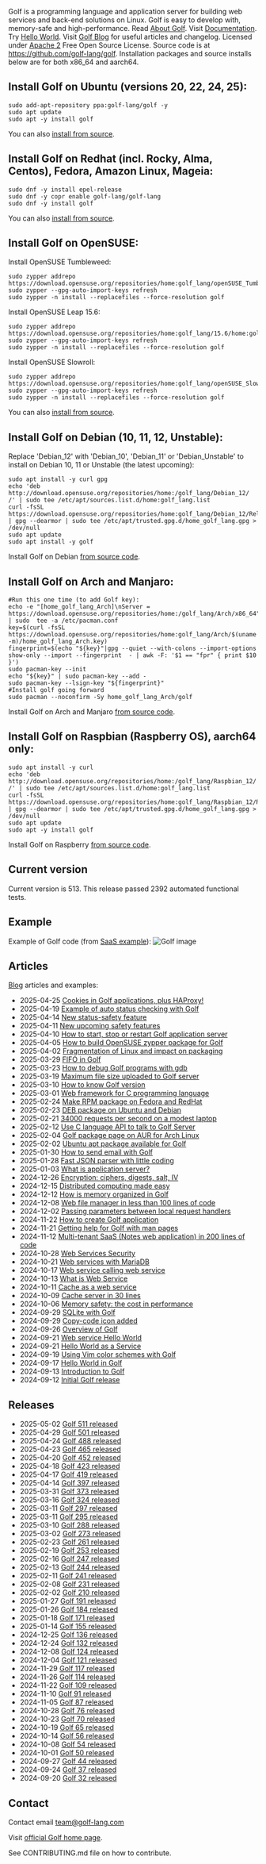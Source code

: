 Golf is a programming language and  application server for building web services and back\-end solutions on Linux\. Golf is easy to develop with, memory\-safe and high\-performance\. Read [About Golf](https://golf-lang.com//about-golf.html)\. Visit [Documentation](https://golf-lang.com//documentation.html)\. Try [Hello World](https://golf-lang.com//123-hello-world.html)\. Visit [Golf Blog](https://golf-lang.blogspot.com/) for useful articles and changelog\. Licensed under [Apache 2](https://golf-lang.com//license.html) Free Open Source License\. Source code is at [https://github\.com/golf\-lang/golf](https://github.com/golf-lang/golf)\. Installation packages and source installs below are for both x86\_64 and aarch64\.
## Install Golf on Ubuntu \(versions 20, 22, 24, 25\):
```
sudo add-apt-repository ppa:golf-lang/golf -y
sudo apt update
sudo apt -y install golf
```
You can also [install from source](https://golf-lang.com//install-golf-from-source-using-apt.html)\.
## Install Golf on Redhat \(incl\. Rocky, Alma, Centos\), Fedora, Amazon Linux, Mageia:
```
sudo dnf -y install epel-release
sudo dnf -y copr enable golf-lang/golf-lang
sudo dnf -y install golf
```
You can also [install from source](https://golf-lang.com//install-golf-from-source-using-dnf.html)\.
## Install Golf on OpenSUSE:
Install OpenSUSE Tumbleweed:
```
sudo zypper addrepo https://download.opensuse.org/repositories/home:golf_lang/openSUSE_Tumbleweed/home:golf_lang.repo 
sudo zypper --gpg-auto-import-keys refresh
sudo zypper -n install --replacefiles --force-resolution golf
```
Install OpenSUSE Leap 15\.6:
```
sudo zypper addrepo https://download.opensuse.org/repositories/home:golf_lang/15.6/home:golf_lang.repo 
sudo zypper --gpg-auto-import-keys refresh
sudo zypper -n install --replacefiles --force-resolution golf
```
Install OpenSUSE Slowroll:
```
sudo zypper addrepo https://download.opensuse.org/repositories/home:golf_lang/openSUSE_Slowroll/home:golf_lang.repo 
sudo zypper --gpg-auto-import-keys refresh
sudo zypper -n install --replacefiles --force-resolution golf
```
You can also [install from source](https://golf-lang.com//install-golf-from-source-using-zypper.html)\.
## Install Golf on Debian \(10, 11, 12, Unstable\):
Replace 'Debian\_12' with 'Debian\_10', 'Debian\_11' or 'Debian\_Unstable' to install on Debian 10, 11 or Unstable \(the latest upcoming\):
```
sudo apt install -y curl gpg
echo 'deb http://download.opensuse.org/repositories/home:/golf_lang/Debian_12/ /' | sudo tee /etc/apt/sources.list.d/home:golf_lang.list
curl -fsSL https://download.opensuse.org/repositories/home:golf_lang/Debian_12/Release.key | gpg --dearmor | sudo tee /etc/apt/trusted.gpg.d/home_golf_lang.gpg > /dev/null
sudo apt update
sudo apt install -y golf
```
Install Golf on Debian [from source code](https://golf-lang.com//install-golf-from-source-using-apt.html)\.
## Install Golf on Arch and Manjaro:
```
#Run this one time (to add Golf key):
echo -e "[home_golf_lang_Arch]\nServer = https://download.opensuse.org/repositories/home:/golf_lang/Arch/x86_64" | sudo  tee -a /etc/pacman.conf 
key=$(curl -fsSL https://download.opensuse.org/repositories/home:golf_lang/Arch/$(uname -m)/home_golf_lang_Arch.key)
fingerprint=$(echo "${key}"|gpg --quiet --with-colons --import-options show-only --import --fingerprint  - | awk -F: '$1 == "fpr" { print $10 }')
sudo pacman-key --init
echo "${key}" | sudo pacman-key --add - 
sudo pacman-key --lsign-key "${fingerprint}"
#Install golf going forward
sudo pacman --noconfirm -Sy home_golf_lang_Arch/golf
```
Install Golf on Arch and Manjaro [from source code](https://golf-lang.com//install-golf-from-source-using-pacman.html)\.
## Install Golf on Raspbian \(Raspberry OS\), aarch64 only:
```
sudo apt install -y curl
echo 'deb http://download.opensuse.org/repositories/home:/golf_lang/Raspbian_12/ /' | sudo tee /etc/apt/sources.list.d/home:golf_lang.list
curl -fsSL https://download.opensuse.org/repositories/home:golf_lang/Raspbian_12/Release.key | gpg --dearmor | sudo tee /etc/apt/trusted.gpg.d/home_golf_lang.gpg > /dev/null
sudo apt update
sudo apt -y install golf
```
Install Golf on Raspberry [from source code](https://golf-lang.com//install-golf-from-source-using-apt.html)\.
## Current version
Current version is 513\. This release passed 2392 automated functional tests\.
## Example
Example of Golf code \(from [SaaS example](https://golf-lang.blogspot.com/2024/11/multi-tenant-saas-notes-web-application_43.html)\):
![Golf image](https://golf-lang.com/home-example.png)
## Articles
[Blog](https://golf-lang.blogspot.com/) articles and examples:
* 2025\-04\-25 [Cookies in Golf applications, plus HAProxy\!](https://golf-lang.blogspot.com/2025/04/cookies-in-golf-applications-plus.html)
* 2025\-04\-19 [Example of auto status checking with Golf](https://golf-lang.blogspot.com/2025/04/example-of-auto-status-checking-with.html)
* 2025\-04\-14 [New status\-safety feature](https://golf-lang.blogspot.com/2025/04/new-status-safety-feature.html)
* 2025\-04\-11 [New upcoming safety features](https://golf-lang.blogspot.com/2025/04/safety-improvement-for-application-logic.html)
* 2025\-04\-10 [How to start, stop or restart Golf application server](https://golf-lang.blogspot.com/2025/04/how-to-start-stop-or-restart-golf.html)
* 2025\-04\-05 [How to build OpenSUSE zypper package for Golf](https://golf-lang.blogspot.com/2025/04/how-to-build-opensuse-zypper-package.html)
* 2025\-04\-02 [Fragmentation of Linux and impact on packaging](https://golf-lang.blogspot.com/2025/04/fragmentation-of-linux-and-impact-on.html)
* 2025\-03\-29 [FIFO in Golf](https://golf-lang.blogspot.com/2025/03/fifo-in-golf.html)
* 2025\-03\-23 [How to debug Golf programs with gdb](https://golf-lang.blogspot.com/2025/03/how-to-debug-golf-programs-with-gdb.html)
* 2025\-03\-19 [Maximum file size uploaded to Golf server](https://golf-lang.blogspot.com/2025/03/maximum-file-size-uploaded-to-golf.html)
* 2025\-03\-10 [How to know Golf version](https://golf-lang.blogspot.com/2025/03/how-to-know-golf-version.html)
* 2025\-03\-01 [Web framework for C programming language](https://golf-lang.blogspot.com/2025/03/web-framework-for-c-programming-language.html)
* 2025\-02\-24 [Make RPM package on Fedora and RedHat](https://golf-lang.blogspot.com/2025/02/how-to-create-installation-package-for.html)
* 2025\-02\-23 [DEB package on Ubuntu and Debian](https://golf-lang.blogspot.com/2025/02/create-deb-installation-package-for-golf.html)
* 2025\-02\-21 [34000 requests per second on a modest laptop](https://golf-lang.blogspot.com/2025/02/34000-server-requests-per-second-to.html)
* 2025\-02\-12 [Use C language API to talk to Golf Server](https://golf-lang.blogspot.com/2025/02/use-c-language-api-to-talk-to-golf.html)
* 2025\-02\-04 [Golf package page on AUR for Arch Linux](https://golf-lang.blogspot.com/2025/02/golfs-package-page-on-aur-for-arch-linux.html)
* 2025\-02\-02 [Ubuntu apt package available for Golf](https://golf-lang.blogspot.com/2025/02/ubuntu-apt-package-available-for-golf.html)
* 2025\-01\-30 [How to send email with Golf](https://golf-lang.blogspot.com/2025/01/how-to-send-email-with-golf.html)
* 2025\-01\-28 [Fast JSON parser with little coding](https://golf-lang.blogspot.com/2025/01/fast-json-parser-with-little-coding.html)
* 2025\-01\-03 [What is application server?](https://golf-lang.blogspot.com/2025/01/what-is-application-server_72.html)
* 2024\-12\-26 [Encryption: ciphers, digests, salt, IV](https://golf-lang.blogspot.com/2024/12/encryption-ciphers-digests-salt-iv_84.html)
* 2024\-12\-15 [Distributed computing made easy](https://golf-lang.blogspot.com/2024/12/distributed-computing-made-easy_31.html)
* 2024\-12\-12 [How is memory organized in Golf](https://golf-lang.blogspot.com/2024/12/how-is-memory-organized-in-golf_12.html)
* 2024\-12\-08 [Web file manager in less than 100 lines of code](https://golf-lang.blogspot.com/2024/12/web-file-manager-in-less-than-100-lines_35.html)
* 2024\-12\-02 [Passing parameters between local request handlers](https://golf-lang.blogspot.com/2024/12/passing-parameters-between-local_24.html)
* 2024\-11\-22 [How to create Golf application](https://golf-lang.blogspot.com/2024/11/how-to-create-golf-application_22.html)
* 2024\-11\-21 [Getting help for Golf with man pages](https://golf-lang.blogspot.com/2024/11/getting-help-for-golf-with-man-pages_21.html)
* 2024\-11\-12 [Multi\-tenant SaaS \(Notes web application\) in 200 lines of code](https://golf-lang.blogspot.com/2024/11/multi-tenant-saas-notes-web-application_43.html)
* 2024\-10\-28 [Web Services Security](https://golf-lang.blogspot.com/2024/10/web-services-security_3.html)
* 2024\-10\-21 [Web services with MariaDB](https://golf-lang.blogspot.com/2024/10/web-services-with-mariadb_21.html)
* 2024\-10\-17 [Web service calling web service](https://golf-lang.blogspot.com/2024/10/web-service-calling-web-service_3.html)
* 2024\-10\-13 [What is Web Service](https://golf-lang.blogspot.com/2024/10/what-is-web-service_49.html)
* 2024\-10\-11 [Cache as a web service](https://golf-lang.blogspot.com/2024/10/cache-as-web-service_31.html)
* 2024\-10\-09 [Cache server in 30 lines ](https://golf-lang.blogspot.com/2024/10/cache-server-in-30-lines_9.html)
* 2024\-10\-06 [Memory safety: the cost in performance](https://golf-lang.blogspot.com/2024/10/memory-safety-cost-in-performance_43.html)
* 2024\-09\-29 [SQLite with Golf](https://golf-lang.blogspot.com/2024/09/sqlite-with-golf_29.html)
* 2024\-09\-29 [Copy\-code icon added](https://golf-lang.blogspot.com/2024/09/copy-code-icon-added_61.html)
* 2024\-09\-26 [Overview of Golf](https://golf-lang.blogspot.com/2024/09/overview-of-golf_26.html)
* 2024\-09\-21 [Web service Hello World](https://golf-lang.blogspot.com/2024/09/web-service-hello-world_10.html)
* 2024\-09\-21 [Hello World as a Service](https://golf-lang.blogspot.com/2024/09/hello-world-as-service_60.html)
* 2024\-09\-19 [Using Vim color schemes with Golf](https://golf-lang.blogspot.com/2024/09/using-vim-color-schemes-with-golf_19.html)
* 2024\-09\-17 [Hello World in Golf](https://golf-lang.blogspot.com/2024/09/hello-world-in-golf_17.html)
* 2024\-09\-13 [Introduction to Golf](https://golf-lang.blogspot.com/2024/09/introduction-to-golf_13.html)
* 2024\-09\-12 [Initial Golf release](https://golf-lang.blogspot.com/2024/09/initial-golf-release_12.html)
## Releases
* 2025\-05\-02 [Golf 511 released](https://golf-lang.blogspot.com/2025/05/golf-511-released.html)
* 2025\-04\-29 [Golf 501 released](https://golf-lang.blogspot.com/2025/04/golf-492-released.html)
* 2025\-04\-24 [Golf 488 released](https://golf-lang.blogspot.com/2025/04/golf-467-released.html)
* 2025\-04\-23 [Golf 465 released](https://golf-lang.blogspot.com/2025/04/golf-462-released.html)
* 2025\-04\-20 [Golf 452 released](https://golf-lang.blogspot.com/2025/04/golf-426-released.html)
* 2025\-04\-18 [Golf 423 released](https://golf-lang.blogspot.com/2025/04/golf-423-released.html)
* 2025\-04\-17 [Golf 419 released](https://golf-lang.blogspot.com/2025/04/golf-419-released.html)
* 2025\-04\-14 [Golf 397 released](https://golf-lang.blogspot.com/2025/04/golf-397-released.html)
* 2025\-03\-31 [Golf 373 released](https://golf-lang.blogspot.com/2025/03/golf-338-released.html)
* 2025\-03\-16 [Golf 324 released](https://golf-lang.blogspot.com/2025/03/golf-324-released.html)
* 2025\-03\-11 [Golf 297 released](https://golf-lang.blogspot.com/2025/03/golf-297-released.html)
* 2025\-03\-11 [Golf 295 released](https://golf-lang.blogspot.com/2025/03/golf-295-released.html)
* 2025\-03\-10 [Golf 288 released](https://golf-lang.blogspot.com/2025/03/golf-288-released.html)
* 2025\-03\-02 [Golf 273 released](https://golf-lang.blogspot.com/2025/03/golf-273-released.html)
* 2025\-02\-23 [Golf 261 released](https://golf-lang.blogspot.com/2025/02/golf-261-released.html)
* 2025\-02\-19 [Golf 253 released](https://golf-lang.blogspot.com/2025/02/golf-253-released.html)
* 2025\-02\-16 [Golf 247 released](https://golf-lang.blogspot.com/2025/02/golf-247-released.html)
* 2025\-02\-13 [Golf 244 released](https://golf-lang.blogspot.com/2025/02/golf-244-released.html)
* 2025\-02\-11 [Golf 241 released](https://golf-lang.blogspot.com/2025/02/golf-241-released.html)
* 2025\-02\-08 [Golf 231 released](https://golf-lang.blogspot.com/2025/02/golf-231-released.html)
* 2025\-02\-02 [Golf 210 released](https://golf-lang.blogspot.com/2025/02/golf-210-released.html)
* 2025\-01\-27 [Golf 191 released](https://golf-lang.blogspot.com/2025/01/golf-191-released.html)
* 2025\-01\-26 [Golf 184 released](https://golf-lang.blogspot.com/2025/01/golf-184-released.html)
* 2025\-01\-18 [Golf 171 released](https://golf-lang.blogspot.com/2025/01/golf-168-released.html)
* 2025\-01\-14 [Golf 155 released](https://golf-lang.blogspot.com/2025/01/golf-155-released.html)
* 2024\-12\-25 [Golf 136 released](https://golf-lang.blogspot.com/2024/12/golf-136-released_25.html)
* 2024\-12\-24 [Golf 132 released](https://golf-lang.blogspot.com/2024/12/golf-132-released_24.html)
* 2024\-12\-08 [Golf 124 released](https://golf-lang.blogspot.com/2024/12/golf-124-released_8.html)
* 2024\-12\-04 [Golf 121 released](https://golf-lang.blogspot.com/2024/12/golf-121-released_4.html)
* 2024\-11\-29 [Golf 117 released](https://golf-lang.blogspot.com/2024/11/golf-117-released_29.html)
* 2024\-11\-26 [Golf 114 released](https://golf-lang.blogspot.com/2024/11/golf-114-released_26.html)
* 2024\-11\-22 [Golf 109 released](https://golf-lang.blogspot.com/2024/11/golf-109-released_22.html)
* 2024\-11\-10 [Golf 91 released](https://golf-lang.blogspot.com/2024/11/golf-91-released_10.html)
* 2024\-11\-05 [Golf 87 released](https://golf-lang.blogspot.com/2024/11/golf-87-released_5.html)
* 2024\-10\-28 [Golf 76 released](https://golf-lang.blogspot.com/2024/10/golf-76-released_28.html)
* 2024\-10\-23 [Golf 70 released](https://golf-lang.blogspot.com/2024/10/golf-70-released_23.html)
* 2024\-10\-19 [Golf 65 released](https://golf-lang.blogspot.com/2024/10/golf-65-released_19.html)
* 2024\-10\-14 [Golf 56 released](https://golf-lang.blogspot.com/2024/10/golf-56-released_14.html)
* 2024\-10\-08 [Golf 54 released](https://golf-lang.blogspot.com/2024/10/golf-54-released_8.html)
* 2024\-10\-01 [Golf 50 released](https://golf-lang.blogspot.com/2024/10/golf-50-released_1.html)
* 2024\-09\-27 [Golf 44 released](https://golf-lang.blogspot.com/2024/09/golf-44-released_27.html)
* 2024\-09\-24 [Golf 37 released](https://golf-lang.blogspot.com/2024/09/golf-37-released_24.html)
* 2024\-09\-20 [Golf 32 released](https://golf-lang.blogspot.com/2024/09/golf-32-released_20.html)
## Contact
Contact email [team@golf\-lang\.com](mailto:team@golf-lang.com)

Visit [official Golf home page](https://golf-lang.com).

See CONTRIBUTING.md file on how to contribute.

